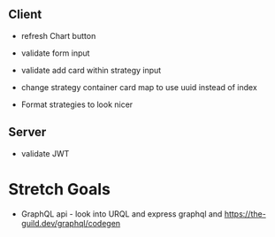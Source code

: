 ## Client
* refresh Chart button
* validate form input
* validate add card within strategy input
* change strategy container card map to use uuid instead of index

* Format strategies to look nicer

## Server
* validate JWT

# Stretch Goals
* GraphQL api - look into URQL and express graphql and https://the-guild.dev/graphql/codegen 